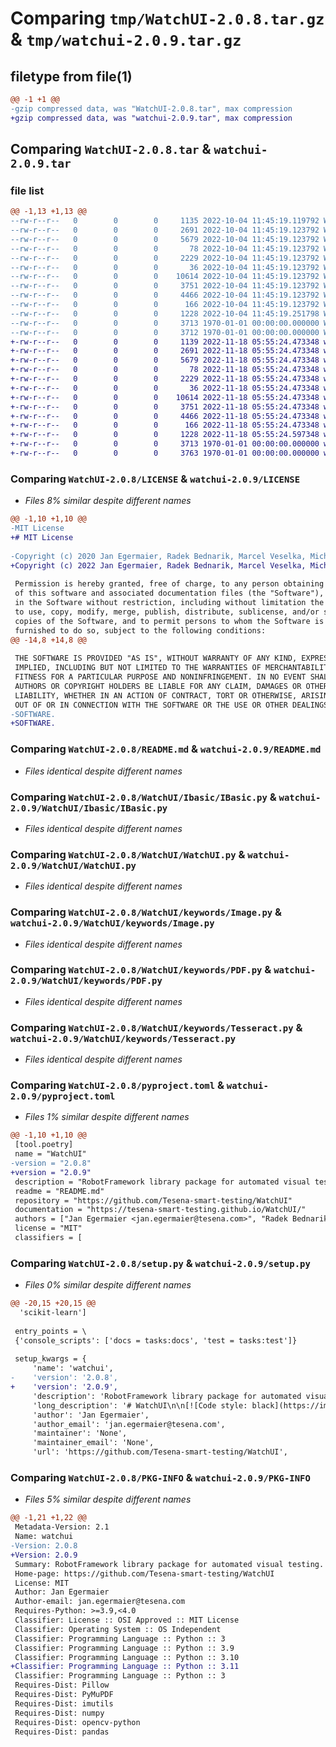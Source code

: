 # Comparing `tmp/WatchUI-2.0.8.tar.gz` & `tmp/watchui-2.0.9.tar.gz`

## filetype from file(1)

```diff
@@ -1 +1 @@
-gzip compressed data, was "WatchUI-2.0.8.tar", max compression
+gzip compressed data, was "watchui-2.0.9.tar", max compression
```

## Comparing `WatchUI-2.0.8.tar` & `watchui-2.0.9.tar`

### file list

```diff
@@ -1,13 +1,13 @@
--rw-r--r--   0        0        0     1135 2022-10-04 11:45:19.119792 WatchUI-2.0.8/LICENSE
--rw-r--r--   0        0        0     2691 2022-10-04 11:45:19.123792 WatchUI-2.0.8/README.md
--rw-r--r--   0        0        0     5679 2022-10-04 11:45:19.123792 WatchUI-2.0.8/WatchUI/Ibasic/IBasic.py
--rw-r--r--   0        0        0       78 2022-10-04 11:45:19.123792 WatchUI-2.0.8/WatchUI/Ibasic/__init__.py
--rw-r--r--   0        0        0     2229 2022-10-04 11:45:19.123792 WatchUI-2.0.8/WatchUI/WatchUI.py
--rw-r--r--   0        0        0       36 2022-10-04 11:45:19.123792 WatchUI-2.0.8/WatchUI/__init__.py
--rw-r--r--   0        0        0    10614 2022-10-04 11:45:19.123792 WatchUI-2.0.8/WatchUI/keywords/Image.py
--rw-r--r--   0        0        0     3751 2022-10-04 11:45:19.123792 WatchUI-2.0.8/WatchUI/keywords/PDF.py
--rw-r--r--   0        0        0     4466 2022-10-04 11:45:19.123792 WatchUI-2.0.8/WatchUI/keywords/Tesseract.py
--rw-r--r--   0        0        0      166 2022-10-04 11:45:19.123792 WatchUI-2.0.8/WatchUI/keywords/__init__.py
--rw-r--r--   0        0        0     1228 2022-10-04 11:45:19.251798 WatchUI-2.0.8/pyproject.toml
--rw-r--r--   0        0        0     3713 1970-01-01 00:00:00.000000 WatchUI-2.0.8/setup.py
--rw-r--r--   0        0        0     3712 1970-01-01 00:00:00.000000 WatchUI-2.0.8/PKG-INFO
+-rw-r--r--   0        0        0     1139 2022-11-18 05:55:24.473348 watchui-2.0.9/LICENSE
+-rw-r--r--   0        0        0     2691 2022-11-18 05:55:24.473348 watchui-2.0.9/README.md
+-rw-r--r--   0        0        0     5679 2022-11-18 05:55:24.473348 watchui-2.0.9/WatchUI/Ibasic/IBasic.py
+-rw-r--r--   0        0        0       78 2022-11-18 05:55:24.473348 watchui-2.0.9/WatchUI/Ibasic/__init__.py
+-rw-r--r--   0        0        0     2229 2022-11-18 05:55:24.473348 watchui-2.0.9/WatchUI/WatchUI.py
+-rw-r--r--   0        0        0       36 2022-11-18 05:55:24.473348 watchui-2.0.9/WatchUI/__init__.py
+-rw-r--r--   0        0        0    10614 2022-11-18 05:55:24.473348 watchui-2.0.9/WatchUI/keywords/Image.py
+-rw-r--r--   0        0        0     3751 2022-11-18 05:55:24.473348 watchui-2.0.9/WatchUI/keywords/PDF.py
+-rw-r--r--   0        0        0     4466 2022-11-18 05:55:24.473348 watchui-2.0.9/WatchUI/keywords/Tesseract.py
+-rw-r--r--   0        0        0      166 2022-11-18 05:55:24.473348 watchui-2.0.9/WatchUI/keywords/__init__.py
+-rw-r--r--   0        0        0     1228 2022-11-18 05:55:24.597348 watchui-2.0.9/pyproject.toml
+-rw-r--r--   0        0        0     3713 1970-01-01 00:00:00.000000 watchui-2.0.9/setup.py
+-rw-r--r--   0        0        0     3763 1970-01-01 00:00:00.000000 watchui-2.0.9/PKG-INFO
```

### Comparing `WatchUI-2.0.8/LICENSE` & `watchui-2.0.9/LICENSE`

 * *Files 8% similar despite different names*

```diff
@@ -1,10 +1,10 @@
-MIT License
+# MIT License
 
-Copyright (c) 2020 Jan Egermaier, Radek Bednarik, Marcel Veselka, Michal Jirka
+Copyright (c) 2022 Jan Egermaier, Radek Bednarik, Marcel Veselka, Michal Jirka
 
 Permission is hereby granted, free of charge, to any person obtaining a copy
 of this software and associated documentation files (the "Software"), to deal
 in the Software without restriction, including without limitation the rights
 to use, copy, modify, merge, publish, distribute, sublicense, and/or sell
 copies of the Software, and to permit persons to whom the Software is
 furnished to do so, subject to the following conditions:
@@ -14,8 +14,8 @@
 
 THE SOFTWARE IS PROVIDED "AS IS", WITHOUT WARRANTY OF ANY KIND, EXPRESS OR
 IMPLIED, INCLUDING BUT NOT LIMITED TO THE WARRANTIES OF MERCHANTABILITY,
 FITNESS FOR A PARTICULAR PURPOSE AND NONINFRINGEMENT. IN NO EVENT SHALL THE
 AUTHORS OR COPYRIGHT HOLDERS BE LIABLE FOR ANY CLAIM, DAMAGES OR OTHER
 LIABILITY, WHETHER IN AN ACTION OF CONTRACT, TORT OR OTHERWISE, ARISING FROM,
 OUT OF OR IN CONNECTION WITH THE SOFTWARE OR THE USE OR OTHER DEALINGS IN THE
-SOFTWARE.
+SOFTWARE.
```

### Comparing `WatchUI-2.0.8/README.md` & `watchui-2.0.9/README.md`

 * *Files identical despite different names*

### Comparing `WatchUI-2.0.8/WatchUI/Ibasic/IBasic.py` & `watchui-2.0.9/WatchUI/Ibasic/IBasic.py`

 * *Files identical despite different names*

### Comparing `WatchUI-2.0.8/WatchUI/WatchUI.py` & `watchui-2.0.9/WatchUI/WatchUI.py`

 * *Files identical despite different names*

### Comparing `WatchUI-2.0.8/WatchUI/keywords/Image.py` & `watchui-2.0.9/WatchUI/keywords/Image.py`

 * *Files identical despite different names*

### Comparing `WatchUI-2.0.8/WatchUI/keywords/PDF.py` & `watchui-2.0.9/WatchUI/keywords/PDF.py`

 * *Files identical despite different names*

### Comparing `WatchUI-2.0.8/WatchUI/keywords/Tesseract.py` & `watchui-2.0.9/WatchUI/keywords/Tesseract.py`

 * *Files identical despite different names*

### Comparing `WatchUI-2.0.8/pyproject.toml` & `watchui-2.0.9/pyproject.toml`

 * *Files 1% similar despite different names*

```diff
@@ -1,10 +1,10 @@
 [tool.poetry]
 name = "WatchUI"
-version = "2.0.8"
+version = "2.0.9"
 description = "RobotFramework library package for automated visual testing."
 readme = "README.md"
 repository = "https://github.com/Tesena-smart-testing/WatchUI"
 documentation = "https://tesena-smart-testing.github.io/WatchUI/"
 authors = ["Jan Egermaier <jan.egermaier@tesena.com>", "Radek Bednarik <radek.bednarik@tesena.com>", "Michal Jirka <michal.jirka@tesena.com>", "Marcel Veselka <marcel.veselka@tesena.com>"]
 license = "MIT"
 classifiers = [
```

### Comparing `WatchUI-2.0.8/setup.py` & `watchui-2.0.9/setup.py`

 * *Files 0% similar despite different names*

```diff
@@ -20,15 +20,15 @@
  'scikit-learn']
 
 entry_points = \
 {'console_scripts': ['docs = tasks:docs', 'test = tasks:test']}
 
 setup_kwargs = {
     'name': 'watchui',
-    'version': '2.0.8',
+    'version': '2.0.9',
     'description': 'RobotFramework library package for automated visual testing.',
     'long_description': '# WatchUI\n\n[![Code style: black](https://img.shields.io/badge/code%20style-black-000000.svg)](https://github.com/psf/black)\n\n## [Documentation](https://tesena-smart-testing.github.io/WatchUI/) | [Tesena](https://www.tesena.com/) | [Pypi](https://pypi.org/project/WatchUI/)\n\n## Important notice for users\n\nWatchUI 2.0 brings breaking changes. Dev team decided to streamline the library and focus it solely on the image and text comparison. This allows us to remove the implicit dependency on browser automation libraries - namely SeleniumLibrary, which was implicit part of the library via RF `BuiltIn()` import of the SeleniumLibrary instance.\n\nThis is no longer the case - user of the WatchUI therefore **can and have to choose, what UI automation library will use** and provide screenshots to the WatchUI keywords to be compared. It could be now used with SeleniumLibrary, Browser library, Sikuli, Appium or any other UI library where visual validation is required.\n\nVersion 1.x.x is no longer supported, but it is still available on [Pypi](pip install WatchUI==1.0.11).\n\n### Basic Info\n\nCustom library for works with image, pdf and tesseract with RF.\n\n### Folder structure\n\n```\nWatchUI\n└── .github/workflows           # Folder with CI for github actions\n└── assets                      # Folder with images used for documantation as well as test data\n└── test                        # Folder with example how to write rf test.\n│    └── unit_tests             # Pytest unit test cases\n│    └── test.robot             # File with simeple Robot Framework TCs\n└── WatchUI                     # Folder with WatchUI library\n│    └── WatchUI.py             # Main library file\n│    └── IBasics                # Basic utilities and error handling\n│    └── Keywords               # Keywords for working with images, PDFs and text(tesseract)\n└── README.MD                   # Here you are :-)\n└── setup.py                    # File for easy setup use with pip install .\n```\n\n### Install\n\nYou can find detail in [Documentation](https://procesor2017.github.io/WatchUI/) but basically use pip:\n\n```\npip install WatchUI\n```\n\nor some python dependencies management tools, like [pipenv](https://pipenv.pypa.io/en/latest/) or [poetry](https://python-poetry.org/) and their respective methods of libraries installation.\n\n### Sample results\n\n_Image where the differences are stored + You can see two black box in left corner. These black box are ignored during comparison._\n\n<img src="assets/example-ignore-areas.png">\n\n_The red rectangles outlining missing elements on compared screens_\n\n<img src="assets/example-difference.jpg">\n',
     'author': 'Jan Egermaier',
     'author_email': 'jan.egermaier@tesena.com',
     'maintainer': 'None',
     'maintainer_email': 'None',
     'url': 'https://github.com/Tesena-smart-testing/WatchUI',
```

### Comparing `WatchUI-2.0.8/PKG-INFO` & `watchui-2.0.9/PKG-INFO`

 * *Files 5% similar despite different names*

```diff
@@ -1,21 +1,22 @@
 Metadata-Version: 2.1
 Name: watchui
-Version: 2.0.8
+Version: 2.0.9
 Summary: RobotFramework library package for automated visual testing.
 Home-page: https://github.com/Tesena-smart-testing/WatchUI
 License: MIT
 Author: Jan Egermaier
 Author-email: jan.egermaier@tesena.com
 Requires-Python: >=3.9,<4.0
 Classifier: License :: OSI Approved :: MIT License
 Classifier: Operating System :: OS Independent
 Classifier: Programming Language :: Python :: 3
 Classifier: Programming Language :: Python :: 3.9
 Classifier: Programming Language :: Python :: 3.10
+Classifier: Programming Language :: Python :: 3.11
 Classifier: Programming Language :: Python :: 3
 Requires-Dist: Pillow
 Requires-Dist: PyMuPDF
 Requires-Dist: imutils
 Requires-Dist: numpy
 Requires-Dist: opencv-python
 Requires-Dist: pandas
```

